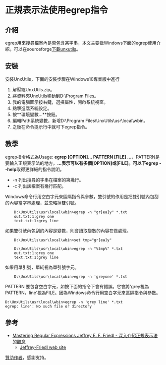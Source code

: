 # 正規表示法使用egrep指令
## 介紹
egrep用來搜尋檔案內是否包含某字串，本文主要做Windows下面的egrep使用介紹。可以在sourceforge[下載unxutils](https://sourceforge.net/projects/unxutils/)。

## 安裝
安裝UnxUtils，下面的安裝步驟在Windows10專業版中進行
1. 解壓縮UnxUtils.zip。
2. 將資料夾UnxUtils移動到D:\Program Files。
3. 我的電腦圖示按右鍵，選擇屬性，開啟系統視窗。
4. 點擊進階系統設定。
5. 按**環境變數...**按鈕。
6. 編輯Path系統變數，新增D:\Program Files\UnxUtils\usr\local\wbin。
7. 之後在命令提示行中就可下egrep指令。

## 教學

egrep指令格式為Usage: **egrep [OPTION]... PATTERN [FILE] ...**，PATTERN是要輸入正規表示法的地方，**...**表示可以有多個[OPTION]或[FILE]。可以下**egrep --help**取得更詳細的指令說明。

* -n 列出搜尋的字串在檔案的第幾行。
* -c 列出該檔案有幾行匹配。

Windows命令行用空白字元來區隔指令與參數，雙引號的作用是把雙引號內包刮的內容當字串處理，並忽略掉雙引號。

		D:\UnxUtils\usr\local\wbin>egrep -n "gr[ea]y" *.txt
		out.txt:1:grey one
		text.txt:1:grey line

如果雙引號內包刮的內容是變數，則會讀取變數的內容在做處理。

		D:\UnxUtils\usr\local\wbin>set tmp="gr[ea]y"

		D:\UnxUtils\usr\local\wbin>egrep -n "%tmp%" *.txt
		out.txt:1:grey one
		text.txt:1:grey line
    
如果用單引號，單純視為單引號字元。

		D:\UnxUtils\usr\local\wbin>egrep -n 'greyone' *.txt
    
PATTERN 要包含空白字元，如按下面的指令下會有錯誤。它會將'grey視為PATTERN，line'視為FILE。因為Windows命令行用空白字元來區隔指令與參數。
    
    D:\UnxUtils\usr\local\wbin>egrep -n 'grey line' *.txt
    egrep: line': No such file or directory
    
## 參考
- [Mastering Regular Expressions Jeffrey E. F. Friedl - 深入介紹正規表示法的觀念](https://www.amazon.com/Mastering-Regular-Expressions-Jeffrey-Friedl/dp/0596528124)
    - [Jeffrey-Friedl web site](http://regex.info/)

[贊助作者](https://paypal.me/vereperrot/10USD)，感謝支持。

